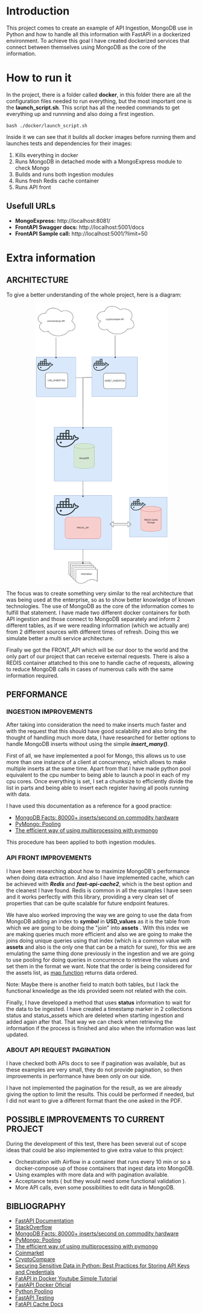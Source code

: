 # Introduction
This project comes to create an example of API Ingestion, MongoDB use in Python and how to handle all this information with FastAPI in a dockerized environment. To achieve this goal I have created dockerized services that connect between themselves using MongoDB as the core of the information.
# How to run it
In the project, there is a folder called **docker**, in this folder there are all the configuration files needed to run everything, but the most important one is the **launch_script.sh**. This script has all the needed commands to get everything up and runnning and also doing a first ingestion.
```
bash ./docker/launch_script.sh
```
Inside it we can see that it builds all docker images before running them and launches tests and dependencies for their images:

1. Kills everything in docker
2. Runs MongoDB in detached mode with a MongoExpress module to check Mongo
3. Builds and runs both ingestion modules
4. Runs fresh Redis cache container
5. Runs API front

## Usefull URLs
- **MongoExpress:** http://localhost:8081/
- **FrontAPI Swagger docs:** http://localhost:5001/docs
- **FrontAPI Sample call:** http://localhost:5001/?limit=50

# Extra information
## ARCHITECTURE 
To give a better understanding of the whole project, here is a diagram:
<p align="center">
  <img src="Architecture.png" width="350" title="Diagram">
<p>
The focus was to create something very similar to the real architecture that was being used at the enterprise, so as to show better knowledge of known technologies. The use of MongoDB as the core of the information comes to fulfill that statement. I have made two different docker containers for both API ingestion and those connect to MongoDB separately and inform 2 different tables, as if we were reading information (which we actually are) from 2 different sources with different times of refresh. Doing this we simulate better a multi service architecture.

Finally we got the FRONT_API which will be our door to the world and the only part of our project that can receive external requests. There is also a REDIS container attatched to this one to handle cache of requests, allowing to reduce MongoDB calls in cases of numerous calls with the same information required.

## PERFORMANCE
### INGESTION IMPROVEMENTS
After taking into consideration the need to make inserts much faster and with the request that this should have good scalability and also bring the thought of handling much more data, I have researched for better options to handle MongoDB inserts without using the simple ***insert_many()***.

First of all, we have implemented a pool for Mongo, this allows us to use more than one instance of a client at concurrency, which allows to make multiple inserts at the same time. Apart from that I have made python pool equivalent to the cpu number to being able to launch a pool in each of my cpu cores. Once everything is set, I set a chunksize to efficiently divide the list in parts and being able to insert each register having all pools running with data.

I have used this documentation as a reference for a good practice:
- [MongoDB Facts: 80000+ inserts/second on commodity hardware](https://vladmihalcea.com/mongodb-facts-80000-insertssecond-on-commodity-hardware/) 
- [PyMongo: Pooling](https://pymongo.readthedocs.io/en/stable/faq.html#how-does-connection-pooling-work-in-pymongo)
- [The efficient way of using multiprocessing with pymongo](https://saksham-malhotra2196.medium.com/the-efficient-way-of-using-multiprocessing-with-pymongo-a7f1cf72b5b7)

This procedure has been applied to both ingestion modules.
### API FRONT IMPROVEMENTS

I have been researching about how to maximize MongoDB's performance when doing data extraction. And also I have implemented cache, which can be achieved with ***Redis*** and ***fast-api-cache2***, which is the best option and the cleanest I have found. Redis is common in all the examples I have seen and it works perfectly with this library, providing a very clean set of properties that can be quite scalable for future endpoint features.

We have also worked improving the way we are going to use the data from MongoDB adding an index to ***symbol*** in **USD_values** as it is the table from which we are going to be doing the "join" into **assets** . With this index we are making queries much more efficient and also we are going to make the joins doing unique queries using that index (which is a common value with **assets** and also is the only one that can be a match for sure), for this we are emulating the same thing done previously in the ingestion and we are going to use pooling for doing queries in concurrence to retrieve the values and set them in the format we want. Note that the order is being considered for the assets list, as [map function](https://docs.python.org/dev/library/multiprocessing.html#multiprocessing.pool.Pool.map) returns data ordered.


Note: Maybe there is another field to match both tables, but I lack the functional knowledge as the ids provided seem not related with the coin.

Finally, I have developed a method that uses **status** information to wait for the data to be ingested. I have created a timestamp marker in 2 collections status and status_assets which are deleted when starting ingestion and added again after that. That way we can check when retrieving the information if the process is finished and also when the information was last updated.

### ABOUT API REQUEST PAGINATION

I have checked both APIs docs to see if pagination was available, but as these examples are very small, they do not provide pagination, so then improvements in performance have been only on our side.  

I have not implemented the pagination for the result, as we are already giving the option to limit the results. This could be performed if needed, but I did not want to give a different format thant the one asked in the PDF.

## POSSIBLE IMPROVEMENTS TO CURRENT PROJECT

During the development of this test, there has been several out of scope ideas that could be also implemented to give extra value to this project:
-  Orchestration with Airflow in a container that runs every 10 min or so a docker-compose up of those containers that ingest data into MongoDB.
- Using examples with more data and with pagination available.
- Acceptance tests ( but they would need some functional validation ).
- More API calls, even some possibilities to edit data in MongoDB.

## BIBLIOGRAPHY

- [FastAPI Documentation](https://www.mongodb.com/developer/languages/python/python-quickstart-fastapi/)
- [StackOverflow](https://stackoverflow.com/)
- [MongoDB Facts: 80000+ inserts/second on commodity hardware](https://vladmihalcea.com/mongodb-facts-80000-insertssecond-on-commodity-hardware/) 
- [PyMongo: Pooling](https://pymongo.readthedocs.io/en/stable/faq.html#how-does-connection-pooling-work-in-pymongo)
- [The efficient way of using multiprocessing with pymongo](https://saksham-malhotra2196.medium.com/the-efficient-way-of-using-multiprocessing-with-pymongo-a7f1cf72b5b7)
- [Coinmarket](https://coinmarketcap.com/api/documentation/v1/#operation/getV1CryptocurrencyListingsLatest)
- [CryptoCompare](https://min-api.cryptocompare.com/documentation)
- [Securing Sensitive Data in Python: Best Practices for Storing API Keys and Credentials
](https://systemweakness.com/securing-sensitive-data-in-python-best-practices-for-storing-api-keys-and-credentials-2bee9ede57ee)
- [FatAPI in Docker Youtube Simple Tutorial](https://www.youtube.com/watch?v=EJ2djjnfXPc)
- [FastAPI Docker Oficial](https://fastapi.tiangolo.com/deployment/docker/)
- [Python Pooling](https://docs.python.org/dev/library/multiprocessing.html#multiprocessing.pool.Pool.map)
- [FastAPI Testing](https://fastapi.tiangolo.com/deployment/docker/)
- [FatAPI Cache Docs](https://github.com/long2ice/fastapi-cache/blob/main/tests/test_decorator.py)